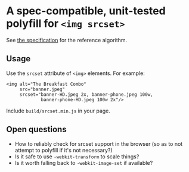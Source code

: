 # A spec-compatible, unit-tested polyfill for `<img srcset>`

See [the specification][spec] for the reference algorithm.

## Usage

Use the `srcset` attribute of `<img>` elements. For example:

    <img alt="The Breakfast Combo"
         src="banner.jpeg"
         srcset="banner-HD.jpeg 2x, banner-phone.jpeg 100w,
                 banner-phone-HD.jpeg 100w 2x"/>


Include `build/srcset.min.js` in your page.

## Open questions

- How to reliably check for srcset support in the browser (so as to not
  attempt to polyfill if it's not necessary?)
- Is it safe to use `-webkit-transform` to scale things?
- Is it worth falling back to `-webkit-image-set` if available?

[spec]: http://www.whatwg.org/specs/web-apps/current-work/multipage/embedded-content-1.html#processing-the-image-candidates
